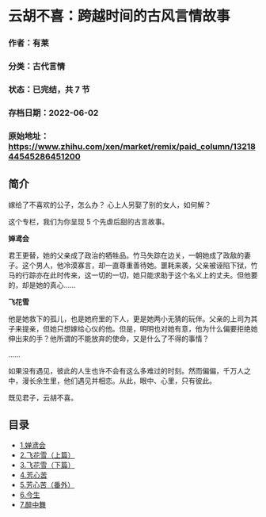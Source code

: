 # 云胡不喜：跨越时间的古风言情故事

### 作者：有莱

### 分类：古代言情

### 状态：已完结，共 7 节

### 存档日期：2022-06-02

### 原始地址：https://www.zhihu.com/xen/market/remix/paid_column/1321844545286451200


## 简介
嫁给了不喜欢的公子，怎么办？
心上人另娶了别的女人，如何解？


这个专栏，我们为你呈现 5 个先虐后甜的古言故事。


**婵鸢会**


君王更替，她的父亲成了政治的牺牲品。竹马失踪在边关，一朝她成了政敌的妻子。这个男人，他冷漠寡言，却一直尊重善待她。噩耗来袭，父亲被诬陷下狱，竹马的行踪亦在此时传来，这一切的一切，她只能求助于这个名义上的丈夫。但他要的，却是她的真心……


**飞花雪**


他是她救下的孤儿，也是她府里的下人，更是她两小无猜的玩伴。父亲的上司为其子来提亲，但她只想嫁给心仪的他。但是，明明也对她有意，他为什么偏要拒绝她伸出来的手？他所谓的不能放弃的使命，又是什么了不得的事情？


……


如果没有遇见，彼此的人生也许不会有这么多难过的时刻。然而偏偏，千万人之中，漫长余生里，他们遇见并相恋。从此，眼中、心里，只有彼此。


既见君子，云胡不喜。




## 目录
- [1.婵鸢会](1.婵鸢会.md)<!-- 2020-12-14 10:14 -->
- [2.飞花雪（上篇）](2.飞花雪（上篇）.md)<!-- 2020-12-29 11:16 -->
- [3.飞花雪（下篇）](3.飞花雪（下篇）.md)<!-- 2020-12-29 11:17 -->
- [4.芳心苦](4.芳心苦.md)<!-- 2021-03-09 10:23 -->
- [5.芳心苦（番外）](5.芳心苦（番外）.md)<!-- 2021-03-09 10:24 -->
- [6.今生](6.今生.md)<!-- 2021-05-18 03:47 -->
- [7.醉中舞](7.醉中舞.md)<!-- 2021-06-07 11:55 -->